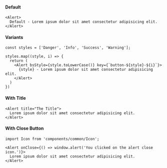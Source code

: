 #### Default

```tsx
<Alert>
  Default - Lorem ipsum dolor sit amet consectetur adipisicing elit.
</Alert>
```

#### Variants

```tsx
const styles = ['Danger', 'Info', 'Success', 'Warning'];

styles.map((style, i) => {
  return (
    <Alert bsStyle={style.toLowerCase()} key={`button-${style}-${i}`}>
      {style} - Lorem ipsum dolor sit amet consectetur adipisicing elit.
    </Alert>
  )
})
```


#### With Title

```tsx
<Alert title="The Title">
  Lorem ipsum dolor sit amet consectetur adipisicing elit.
</Alert>
```

#### With Close Button

```tsx
import Icon from 'components/common/Icon';

<Alert onClose={() => window.alert('You clicked on the alert close icon.')}>
  Lorem ipsum dolor sit amet consectetur adipisicing elit.
</Alert>
```

